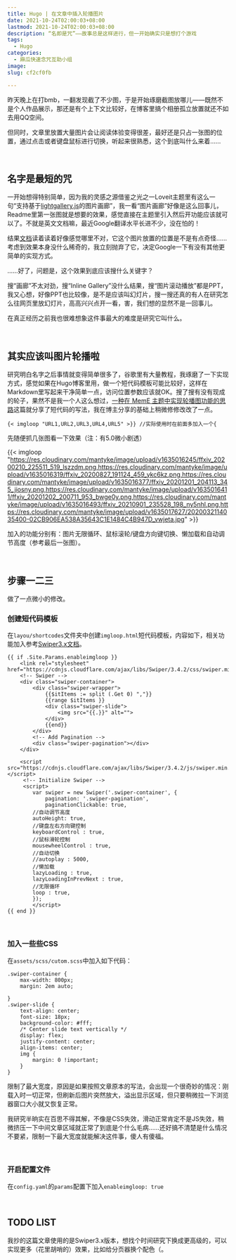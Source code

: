 ```yaml
---
title: Hugo | 在文章中插入轮播图片
date: 2021-10-24T02:00:03+08:00
lastmod: 2021-10-24T02:00:03+08:00
description: “名即是咒”——故事总是这样进行，但一开始确实只是想打个游戏
tags:
  - Hugo
categories:
  - 麻瓜快速念咒互助小组
image: 
slug: cf2cf0fb

---
```


昨天晚上在打bmb，一翻发现截了不少图，于是开始琢磨截图放哪儿——既然不是个人作品展示，那还是有个上下文比较好，在博客里搞个相册孤立放置就还不如去用QQ空间。

但同时，文章里放置大量图片会让阅读体验变得很差，最好还是只占一张图的位置，通过点击或者键盘鼠标进行切换，听起来很熟悉，这个到底叫什么来着……

<br>

## 名字是最短的咒



一开始想得特别简单，因为我的灵感之源借鉴之光之一Loveit主题里有这么一句“支持基于[lightgallery.js](https://github.com/sachinchoolur/lightGallery)的图片画廊”，我一看“图片画廊”好像是这么回事儿，Readme里第一张图就是想要的效果，感觉直接在主题里引入然后开功能应该就可以了。不就是英文文档嘛，最近Google翻译水平长进不少，没在怕的！

结果[文档](https://www.lightgalleryjs.com/demos/inline/)读着读着好像感觉哪里不对，它这个图片放置的位置是不是有点奇怪……考虑到效果本身没什么稀奇的，我立刻抛弃了它，决定Google一下有没有其他更简单的实现方式。

……好了，问题是，这个效果到底应该搜什么关键字？

搜“画廊”不太对劲，搜“Inline Gallery”没什么结果，搜“图片滚动播放”都是PPT，我又心想，好像PPT也比较像，是不是应该叫幻灯片，搜一搜还真的有人在研究怎么往网页里放幻灯片，高高兴兴点开一看，害，我们想的显然不是一回事儿。

在真正经历之前我也很难想象这件事最大的难度是研究它叫什么。

<br>

## 其实应该叫图片轮播啦

研究明白名字之后事情就变得简单很多了，谷歌里有大量教程，我琢磨了一下实现方式，感觉如果在Hugo博客里用，做一个短代码模板可能比较好，这样在Markdown里写起来干净简单一点，访问位置参数应该就OK。搜了搜有没有现成的轮子，果然不是我一个人这么想过，[一种在 MemE 主题中实现轮播图功能的思路](https://guanqr.com/tech/website/a-way-to-realize-carousel-in-meme/)这篇就分享了短代码的写法，我在博主分享的基础上稍微修修改改了一点。

```
{< imgloop "URL1,URL2,URL3,URL4,URL5" >}} //实际使用时在前面多加入一个{
```

先随便抓几张图看一下效果（注：有5.0微小剧透）

{{< imgloop "https://res.cloudinary.com/mantyke/image/upload/v1635016245/ffxiv_20200210_225511_519_lszzdm.png,https://res.cloudinary.com/mantyke/image/upload/v1635016319/ffxiv_20200827_191124_459_ykc6kz.png,https://res.cloudinary.com/mantyke/image/upload/v1635016377/ffxiv_20201201_204113_345_jiosny.png,https://res.cloudinary.com/mantyke/image/upload/v1635016411/ffxiv_20201202_200711_953_bwge0y.png,https://res.cloudinary.com/mantyke/image/upload/v1635016493/ffxiv_20210901_235528_198_ny5nhl.png,https://res.cloudinary.com/mantyke/image/upload/v1635017627/2020032114035400-02CB906EA538A35643C1E1484C4B947D_vwjeta.jpg" >}}

加入的功能分别有：图片无限循环、鼠标滚轮/键盘方向键切换、懒加载和自动调节高度（参考最后一张图）。

<br>

## 步骤一二三

做了一点微小的修改。

### 创建短代码模板

在`layou/shortcodes`文件夹中创建`imgloop.html`短代码模板，内容如下，相关功能加入参考[Swiper3.x文档](https://3.swiper.com.cn/api/start/2014/1218/140.html)。

```
{{ if .Site.Params.enableimgloop }}
    <link rel="stylesheet" href="https://cdnjs.cloudflare.com/ajax/libs/Swiper/3.4.2/css/swiper.min.css">
    <!-- Swiper -->
    <div class="swiper-container">
        <div class="swiper-wrapper">
            {{$itItems := split (.Get 0) ","}}
            {{range $itItems }}
            <div class="swiper-slide">
                <img src="{{.}}" alt="">
            </div>
            {{end}}
        </div>
        <!-- Add Pagination -->
        <div class="swiper-pagination"></div>
    </div>

    <script src="https://cdnjs.cloudflare.com/ajax/libs/Swiper/3.4.2/js/swiper.min.js"></script>
     <!-- Initialize Swiper -->
     <script>
        var swiper = new Swiper('.swiper-container', {
            pagination: '.swiper-pagination',
            paginationClickable: true,
        //自动调节高度
        autoHeight: true,
        //键盘左右方向键控制
        keyboardControl : true,
        //鼠标滑轮控制
        mousewheelControl : true,
        //自动切换
        //autoplay : 5000,
        //懒加载
        lazyLoading : true,
		lazyLoadingInPrevNext : true,
		//无限循环
		loop : true,
        });
        </script>
{{ end }}
```

<br>

### 加入一些些CSS

在`assets/scss/cutom.scss`中加入如下代码：

```
.swiper-container {
    max-width: 800px;
    margin: 2em auto;

}
.swiper-slide {
    text-align: center;
    font-size: 18px;
    background-color: #fff;
    /* Center slide text vertically */
    display: flex;
    justify-content: center;
    align-items: center;
    img {
        margin: 0 !important;
    }
}
```

限制了最大宽度，原因是如果按照文章原本的写法，会出现一个很奇妙的情况：刚载入时一切正常，但刷新后图片突然放大，溢出显示区域，但只要稍微拉一下浏览器窗口大小就又恢复正常。

我研究半晌实在百思不得其解，不像是CSS失效，滑动正常肯定不是JS失效，稍微挤压一下中间文章区域就正常了到底是个什么毛病……还好搞不清楚是什么情况不要紧，限制一下最大宽度就能解决这件事，傻人有傻福。

<br>

### 开启配置文件

在`config.yaml`的`params`配置下加入`enableimgloop: true` 

<br>

##  TODO LIST

我抄的这篇文章使用的是Swiper3.x版本，想找个时间研究下换成更高级的，可以实现更多（花里胡哨的）效果，比如给分页器换个配色（。

